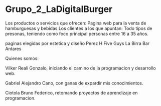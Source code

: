 # Grupo_2_LaDigitalBurger
Los productos o servicios que ofrecen: Pagina web para la venta de hamburguesas y bebidas
Los clientes a los que apuntan: Todo tipos de presonas, teniendo como foco principal personas entre 16 a 35 años.

paginas elegidas por estetica y diseño
Perez H
Five Guys
La Birra Bar
Antares     

Quienes somos:

Vilker Reali Gonzalo, iniciando el camino de la programacion y desarrollo web.

Gabriel Alejandro Cano, con ganas de expardir mis conocimientos.

Ciotola Bruno Federico, retomando proyectos de aprendizaje en programacion.

